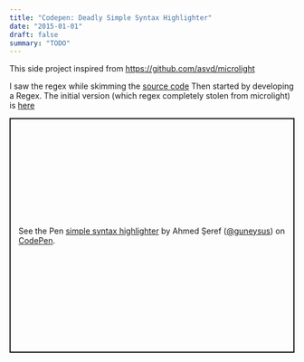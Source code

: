 ```yaml
---
title: "Codepen: Deadly Simple Syntax Highlighter"
date: "2015-01-01"
draft: false
summary: "TODO"
---
```



This side project inspired from <https://github.com/asvd/microlight>

I saw the regex while skimming the [source code](https://github.com/asvd/microlight/blob/master/microlight.js#L153)
Then started by developing a Regex. The initial version (which regex completely stolen from microlight) is [here](https://codepen.io/guneysus/pen/ZEbLWeM)

<p class="codepen" data-height="4100" data-theme-id="light" data-default-tab="result" data-user="guneysus" data-slug-hash="XWmRzjG" style="height: 415px; box-sizing: border-box; display: flex; align-items: center; justify-content: center; border: 2px solid; margin: 1em 0; padding: 1em;" data-pen-title="simple syntax highlighter">
  <span>See the Pen <a href="https://codepen.io/guneysus/pen/XWmRzjG">
  simple syntax highlighter</a> by Ahmed Şeref (<a href="https://codepen.io/guneysus">@guneysus</a>)
  on <a href="https://codepen.io">CodePen</a>.</span>
</p>
<script async src="https://static.codepen.io/assets/embed/ei.js"></script>
